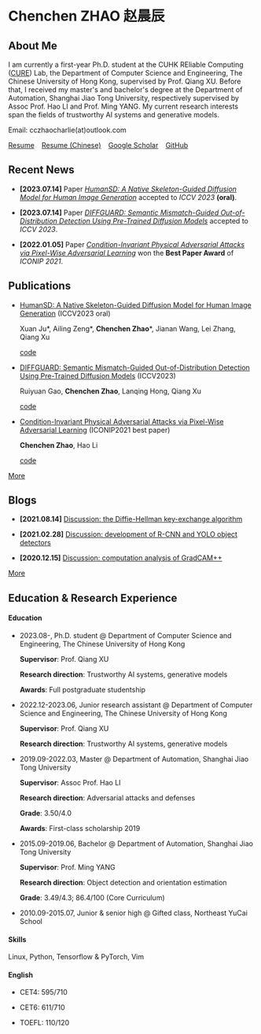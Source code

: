 # Chenchen ZHAO 赵晨辰

## About Me

I am currently a first-year Ph.D. student at the CUHK REliable Computing ([CURE](https://cure-lab.github.io/)) Lab, the Department of Computer Science and Engineering, The Chinese University of Hong Kong, supervised by Prof. Qiang XU. Before that, I received my master's and bachelor's degree at the Department of Automation, Shanghai Jiao Tong University, respectively supervised by Assoc Prof. Hao LI and Prof. Ming YANG. My current research interests span the fields of trustworthy AI systems and generative models.

Email: cczhaocharlie(at)outlook.com

[Resume](Contents/resume_chenchenzhao.pdf) &ensp; [Resume (Chinese)](Contents/resume_chenchenzhao_chn.pdf) &ensp; [Google Scholar](https://scholar.google.com/citations?user=idQQ1t8AAAAJ&hl=zh-CN) &ensp; [GitHub](https://github.com/zcc31415926)

## Recent News

- **[2023.07.14]** Paper *[HumanSD: A Native Skeleton-Guided Diffusion Model for Human Image Generation](https://openaccess.thecvf.com/content/ICCV2023/html/Ju_HumanSD_A_Native_Skeleton-Guided_Diffusion_Model_for_Human_Image_Generation_ICCV_2023_paper.html)* accepted to *ICCV 2023* **(oral)**.

- **[2023.07.14]** Paper *[DIFFGUARD: Semantic Mismatch-Guided Out-of-Distribution Detection Using Pre-Trained Diffusion Models](https://openaccess.thecvf.com/content/ICCV2023/html/Gao_DIFFGUARD_Semantic_Mismatch-Guided_Out-of-Distribution_Detection_Using_Pre-Trained_Diffusion_Models_ICCV_2023_paper.html)* accepted to *ICCV 2023*.

- **[2022.01.05]** Paper *[Condition-Invariant Physical Adversarial Attacks via Pixel-Wise Adversarial Learning](https://link.springer.com/chapter/10.1007/978-3-030-92270-2_32)* won the **Best Paper Award** of *ICONIP 2021*.

## Publications

- [HumanSD: A Native Skeleton-Guided Diffusion Model for Human Image Generation](https://openaccess.thecvf.com/content/ICCV2023/html/Ju_HumanSD_A_Native_Skeleton-Guided_Diffusion_Model_for_Human_Image_Generation_ICCV_2023_paper.html) (ICCV2023 oral)

    Xuan Ju\*, Ailing Zeng\*, **Chenchen Zhao**\*, Jianan Wang, Lei Zhang, Qiang Xu

    [code](https://github.com/IDEA-Research/HumanSD)

- [DIFFGUARD: Semantic Mismatch-Guided Out-of-Distribution Detection Using Pre-Trained Diffusion Models](https://openaccess.thecvf.com/content/ICCV2023/html/Gao_DIFFGUARD_Semantic_Mismatch-Guided_Out-of-Distribution_Detection_Using_Pre-Trained_Diffusion_Models_ICCV_2023_paper.html) (ICCV2023)

    Ruiyuan Gao, **Chenchen Zhao**, Lanqing Hong, Qiang Xu

    [code](https://github.com/cure-lab/DiffGuard)

- [Condition-Invariant Physical Adversarial Attacks via Pixel-Wise Adversarial Learning](https://link.springer.com/chapter/10.1007/978-3-030-92270-2_32) (ICONIP2021 best paper)

    **Chenchen Zhao**, Hao Li

    [code](https://github.com/zcc31415926/P-ALPhA)

[More](Contents/publications.md)

## Blogs

- **[2021.08.14]** [Discussion: the Diffie-Hellman key-exchange algorithm](Contents/blogs/diffie_hellman/diffie_hellman.md)

- **[2021.02.28]** [Discussion: development of R-CNN and YOLO object detectors](Contents/blogs/object_detectors/object_detectors.md)

- **[2020.12.15]** [Discussion: computation analysis of GradCAM++](Contents/blogs/gradcampp/gradcampp.md)

[More](Contents/blogs.md)

## Education & Research Experience

#### **Education**

- 2023.08-, Ph.D. student @ Department of Computer Science and Engineering, The Chinese University of Hong Kong

    **Supervisor**: Prof. Qiang XU

    **Research direction**: Trustworthy AI systems, generative models

    **Awards**: Full postgraduate studentship

- 2022.12-2023.06, Junior research assistant @ Department of Computer Science and Engineering, The Chinese University of Hong Kong

    **Supervisor**: Prof. Qiang XU

    **Research direction**: Trustworthy AI systems, generative models

- 2019.09-2022.03, Master @ Department of Automation, Shanghai Jiao Tong University

    **Supervisor**: Assoc Prof. Hao LI

    **Research direction**: Adversarial attacks and defenses

    **Grade**: 3.50/4.0

    **Awards**: First-class scholarship 2019

- 2015.09-2019.06, Bachelor @ Department of Automation, Shanghai Jiao Tong University

    **Supervisor**: Prof. Ming YANG

    **Research direction**: Object detection and orientation estimation

    **Grade**: 3.49/4.3; 86.4/100 (Core Curriculum)

- 2010.09-2015.07, Junior & senior high @ Gifted class, Northeast YuCai School

#### **Skills**

Linux, Python, Tensorflow & PyTorch, Vim

#### **English**

- CET4: 595/710

- CET6: 611/710

- TOEFL: 110/120
